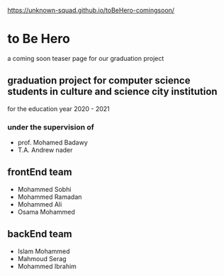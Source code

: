 https://unknown-squad.github.io/toBeHero-comingsoon/

# to Be Hero

a coming soon teaser page for our graduation project

## graduation project for computer science students in culture and science city institution

for the education year 2020 - 2021

### under the supervision of

- prof. Mohamed Badawy
- T.A. Andrew nader

## frontEnd team

- Mohammed Sobhi
- Mohammed Ramadan
- Mohammed Ali
- Osama Mohammed

## backEnd team

- Islam Mohammed
- Mahmoud Serag
- Mohammed Ibrahim

